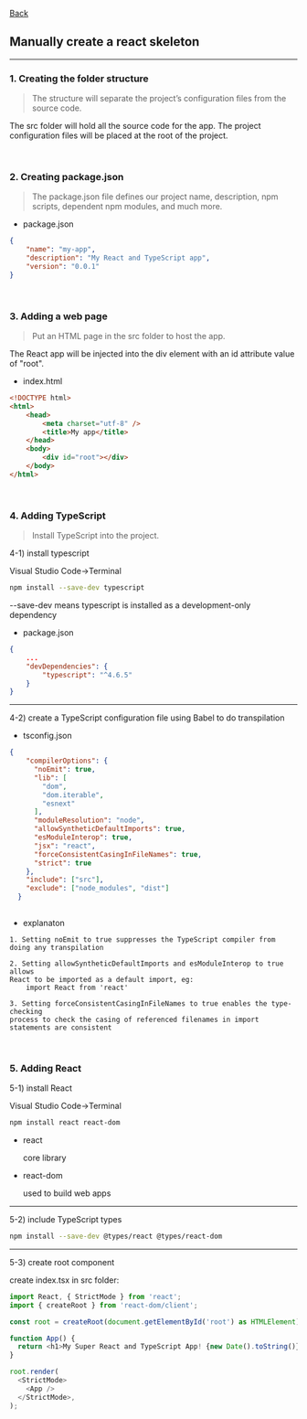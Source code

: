 [Back](README.md)

## Manually create a react skeleton

<hr>


### 1. Creating the folder structure

> The structure will separate the project’s configuration files from the source code.

The src folder will hold all the source code for the app. 
The project configuration files will be placed at the root of the project.

&nbsp;

### 2. Creating package.json

> The package.json file defines our project name, description, npm scripts, dependent npm modules, and much more.

- package.json
```json
{
	"name": "my-app",
	"description": "My React and TypeScript app",
	"version": "0.0.1"
}
```

&nbsp;

### 3. Adding a web page

> Put an HTML page in the src folder to host the app.

The React app will be injected into the div element with an id attribute value of "root".

- index.html

```html
<!DOCTYPE html>
<html>
	<head>
		<meta charset="utf-8" />
		<title>My app</title>
	</head>
	<body>
		<div id="root"></div>
	</body>
</html>
```

&nbsp;

### 4. Adding TypeScript

> Install TypeScript into the project.

4-1) install typescript

Visual Studio Code->Terminal
```bash
npm install --save-dev typescript
```

--save-dev means typescript is installed as a development-only dependency
- package.json
```json
{
	...
	"devDependencies": {
		"typescript": "^4.6.5"
	}
}
```

<hr>

4-2) create a TypeScript configuration file using Babel to do transpilation

- tsconfig.json
```json
{
    "compilerOptions": {
      "noEmit": true,
      "lib": [
        "dom",
        "dom.iterable",
        "esnext"
      ],
      "moduleResolution": "node",    
      "allowSyntheticDefaultImports": true,
      "esModuleInterop": true,
      "jsx": "react",
      "forceConsistentCasingInFileNames": true,
      "strict": true
    },
    "include": ["src"],
    "exclude": ["node_modules", "dist"]
  }
  
```

- explanaton
```
1. Setting noEmit to true suppresses the TypeScript compiler from doing any transpilation

2. Setting allowSyntheticDefaultImports and esModuleInterop to true allows 
React to be imported as a default import, eg:
	import React from 'react'

3. Setting forceConsistentCasingInFileNames to true enables the type-checking 
process to check the casing of referenced filenames in import statements are consistent
```

&nbsp;

### 5. Adding React

5-1) install React

Visual Studio Code->Terminal
```bash
npm install react react-dom
```

- react

	core library


- react-dom

	used to build web apps


<hr>

5-2) include TypeScript types

```bash
npm install --save-dev @types/react @types/react-dom
```

<hr>



5-3) create root component

create index.tsx in src folder:
```javascript
import React, { StrictMode } from 'react';
import { createRoot } from 'react-dom/client';

const root = createRoot(document.getElementById('root') as HTMLElement);

function App() {
  return <h1>My Super React and TypeScript App! {new Date().toString()}</h1>;
}

root.render(
  <StrictMode>
    <App />
  </StrictMode>,
);
```


